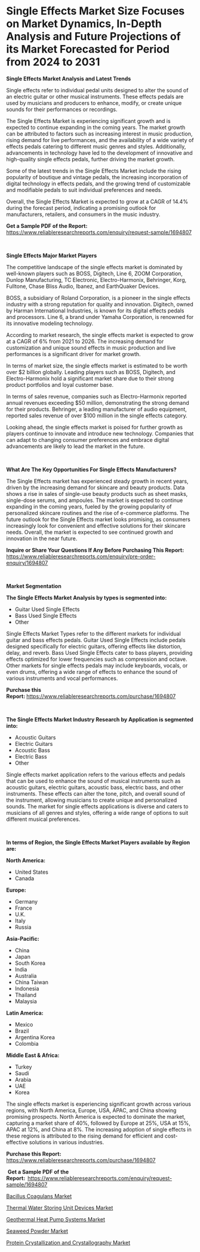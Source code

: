 <p><h1>Single Effects Market Size Focuses on Market Dynamics, In-Depth Analysis and Future Projections of its Market Forecasted for Period from 2024 to 2031</h1></p><p><strong>Single Effects Market Analysis and Latest Trends</strong></p>
<p><p>Single effects refer to individual pedal units designed to alter the sound of an electric guitar or other musical instruments. These effects pedals are used by musicians and producers to enhance, modify, or create unique sounds for their performances or recordings.</p><p>The Single Effects Market is experiencing significant growth and is expected to continue expanding in the coming years. The market growth can be attributed to factors such as increasing interest in music production, rising demand for live performances, and the availability of a wide variety of effects pedals catering to different music genres and styles. Additionally, advancements in technology have led to the development of innovative and high-quality single effects pedals, further driving the market growth.</p><p>Some of the latest trends in the Single Effects Market include the rising popularity of boutique and vintage pedals, the increasing incorporation of digital technology in effects pedals, and the growing trend of customizable and modifiable pedals to suit individual preferences and needs.</p><p>Overall, the Single Effects Market is expected to grow at a CAGR of 14.4% during the forecast period, indicating a promising outlook for manufacturers, retailers, and consumers in the music industry.</p></p>
<p><strong>Get a Sample PDF of the Report:&nbsp;</strong> <a href="https://www.reliableresearchreports.com/enquiry/request-sample/1694807">https://www.reliableresearchreports.com/enquiry/request-sample/1694807</a></p>
<p>&nbsp;</p>
<p><strong>Single Effects Major Market Players</strong></p>
<p><p>The competitive landscape of the single effects market is dominated by well-known players such as BOSS, Digitech, Line 6, ZOOM Corporation, Dunlop Manufacturing, TC Electronic, Electro-Harmonix, Behringer, Korg, Fulltone, Chase Bliss Audio, Ibanez, and EarthQuaker Devices. </p><p>BOSS, a subsidiary of Roland Corporation, is a pioneer in the single effects industry with a strong reputation for quality and innovation. Digitech, owned by Harman International Industries, is known for its digital effects pedals and processors. Line 6, a brand under Yamaha Corporation, is renowned for its innovative modeling technology.</p><p>According to market research, the single effects market is expected to grow at a CAGR of 6% from 2021 to 2026. The increasing demand for customization and unique sound effects in music production and live performances is a significant driver for market growth.</p><p>In terms of market size, the single effects market is estimated to be worth over $2 billion globally. Leading players such as BOSS, Digitech, and Electro-Harmonix hold a significant market share due to their strong product portfolios and loyal customer base.</p><p>In terms of sales revenue, companies such as Electro-Harmonix reported annual revenues exceeding $50 million, demonstrating the strong demand for their products. Behringer, a leading manufacturer of audio equipment, reported sales revenue of over $100 million in the single effects category.</p><p>Looking ahead, the single effects market is poised for further growth as players continue to innovate and introduce new technology. Companies that can adapt to changing consumer preferences and embrace digital advancements are likely to lead the market in the future.</p></p>
<p>&nbsp;</p>
<p><strong>What Are The Key Opportunities For Single Effects Manufacturers?</strong></p>
<p><p>The Single Effects market has experienced steady growth in recent years, driven by the increasing demand for skincare and beauty products. Data shows a rise in sales of single-use beauty products such as sheet masks, single-dose serums, and ampoules. The market is expected to continue expanding in the coming years, fueled by the growing popularity of personalized skincare routines and the rise of e-commerce platforms. The future outlook for the Single Effects market looks promising, as consumers increasingly look for convenient and effective solutions for their skincare needs. Overall, the market is expected to see continued growth and innovation in the near future.</p></p>
<p><strong>Inquire or Share Your Questions If Any Before Purchasing This Report:</strong> <a href="https://www.reliableresearchreports.com/enquiry/pre-order-enquiry/1694807">https://www.reliableresearchreports.com/enquiry/pre-order-enquiry/1694807</a></p>
<p>&nbsp;</p>
<p><strong>Market Segmentation</strong></p>
<p><strong>The Single Effects Market Analysis by types is segmented into:</strong></p>
<p><ul><li>Guitar Used Single Effects</li><li>Bass Used Single Effects</li><li>Other</li></ul></p>
<p><p>Single Effects Market Types refer to the different markets for individual guitar and bass effects pedals. Guitar Used Single Effects include pedals designed specifically for electric guitars, offering effects like distortion, delay, and reverb. Bass Used Single Effects cater to bass players, providing effects optimized for lower frequencies such as compression and octave. Other markets for single effects pedals may include keyboards, vocals, or even drums, offering a wide range of effects to enhance the sound of various instruments and vocal performances.</p></p>
<p><strong>Purchase this Report:&nbsp;</strong><a href="https://www.reliableresearchreports.com/purchase/1694807">https://www.reliableresearchreports.com/purchase/1694807</a></p>
<p>&nbsp;</p>
<p><strong>The Single Effects Market Industry Research by Application is segmented into:</strong></p>
<p><ul><li>Acoustic Guitars</li><li>Electric Guitars</li><li>Acoustic Bass</li><li>Electric Bass</li><li>Other</li></ul></p>
<p><p>Single effects market application refers to the various effects and pedals that can be used to enhance the sound of musical instruments such as acoustic guitars, electric guitars, acoustic bass, electric bass, and other instruments. These effects can alter the tone, pitch, and overall sound of the instrument, allowing musicians to create unique and personalized sounds. The market for single effects applications is diverse and caters to musicians of all genres and styles, offering a wide range of options to suit different musical preferences.</p></p>
<p>&nbsp;</p>
<p><strong>In terms of Region, the Single Effects Market Players available by Region are:</strong></p>
<p>
    <p> <strong> North America: </strong>
        <ul>
            <li>United States</li>
            <li>Canada</li>
        </ul>
        </p> 
    <p> <strong> Europe: </strong>
        <ul>
            <li>Germany</li>
            <li>France</li>
            <li>U.K.</li>
            <li>Italy</li>
            <li>Russia</li>
        </ul>
        </p> 
    <p> <strong> Asia-Pacific: </strong>
        <ul>
            <li>China</li>
            <li>Japan</li>
            <li>South Korea</li>
            <li>India</li>
            <li>Australia</li>
            <li>China Taiwan</li>
            <li>Indonesia</li>
            <li>Thailand</li>
            <li>Malaysia</li>
        </ul>
        </p> 
    <p> <strong> Latin America: </strong>
        <ul>
            <li>Mexico</li>
            <li>Brazil</li>
            <li>Argentina Korea</li>
            <li>Colombia</li>
        </ul>
        </p> 
    <p> <strong> Middle East & Africa: </strong>
        <ul>
            <li>Turkey</li>
            <li>Saudi</li>
            <li>Arabia</li>
            <li>UAE</li>
            <li>Korea</li>
        </ul>
    </p>
    </p>
<p><p>The single effects market is experiencing significant growth across various regions, with North America, Europe, USA, APAC, and China showing promising prospects. North America is expected to dominate the market, capturing a market share of 40%, followed by Europe at 25%, USA at 15%, APAC at 12%, and China at 8%. The increasing adoption of single effects in these regions is attributed to the rising demand for efficient and cost-effective solutions in various industries.</p></p>
<p><strong>Purchase this Report: </strong><a href="https://www.reliableresearchreports.com/purchase/1694807">https://www.reliableresearchreports.com/purchase/1694807</a></p>
<p>&nbsp;<strong>Get a Sample PDF of the Report:&nbsp;&nbsp;</strong><a href="https://www.reliableresearchreports.com/enquiry/request-sample/1694807">https://www.reliableresearchreports.com/enquiry/request-sample/1694807</a></p>
<p><strong></strong></p>
<p><p><a href="https://medium.com/@avacampbell767/bacillus-coagulans-market-analysis-and-sze-forecasted-for-period-from-2024-to-2031-4de52277919f">Bacillus Coagulans Market</a></p><p><a href="https://github.com/shotows/Market-Research-Report-List-1/blob/main/thermal-water-storing-unit-devices-market.md">Thermal Water Storing Unit Devices Market</a></p><p><a href="https://github.com/beatblasta/Market-Research-Report-List-2/blob/main/geothermal-heat-pump-systems-market.md">Geothermal Heat Pump Systems Market</a></p><p><a href="https://medium.com/@trevawisozk_19409/seaweed-powder-market-trends-and-market-analysis-forecasted-for-period-2024-2031-2e02d085b6a8">Seaweed Powder Market</a></p><p><a href="https://medium.com/@trevawisozk_19409/protein-crystallization-and-crystallography-market-trends-forecast-and-competitive-analysis-to-0ba03b955a6f">Protein Crystallization and Crystallography Market</a></p></p>